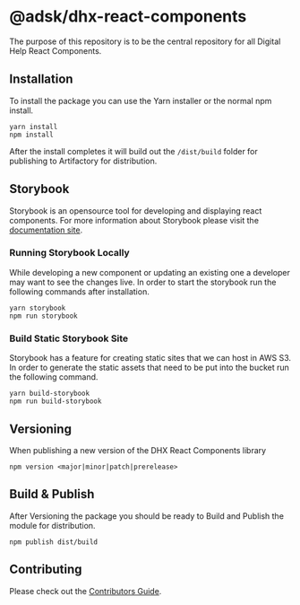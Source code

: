 # @adsk/dhx-react-components

The purpose of this repository is to be the central repository for all Digital Help React Components.

## Installation

To install the package you can use the Yarn installer or the normal npm install.

    yarn install
    npm install

After the install completes it will build out the `/dist/build` folder for publishing to Artifactory for distribution.

## Storybook

Storybook is an opensource tool for developing and displaying react components. For more information about Storybook please visit the <a href="https://storybook.js.org/basics/introduction/" target="_blank">documentation site</a>.

### Running Storybook Locally

While developing a new component or updating an existing one a developer may want to see the changes live. In order to start the storybook run the following commands after installation.

    yarn storybook
    npm run storybook

### Build Static Storybook Site

Storybook has a feature for creating static sites that we can host in AWS S3. In order to generate the static assets that need to be put into the bucket run the following command.

    yarn build-storybook
    npm run build-storybook

## Versioning

When publishing a new version of the DHX React Components library

    npm version <major|minor|patch|prerelease>

## Build & Publish

After Versioning the package you should be ready to Build and Publish the module for distribution.

    npm publish dist/build

## Contributing

Please check out the [Contributors Guide](CONTRIBUTING.md).